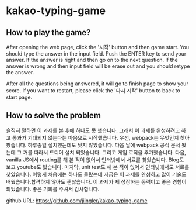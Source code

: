 # kakao-typing-game

## How to play the game?

After opening the web page, click the '시작' button and then game start.
You should type the answer in the input field.
Push the ENTER key to send your answer.
If the answer is right and then go on to the next question.
If the answer is wrong and then input field will be erase out and you should retype the answer.

After all the questions being answered, it will go to finish page to show your score.
If you want to restart, please click the '다시 시작' button to back to start page.

## How to solve the problem
솔직히 말하면 이 과제를 본 후에 하나도 못 했습니다. 그래서 이 과제를 완성하려고 하고 통과가 기대되지 않는다는 마음으로 시작했습니다. 
우선, webpack는 무엇인지 찾아봤습니다. 하루종일 설치했는데도 낫지 않았습니다. 다음 날에 webpack 공식 문서 봤는데 그 거를 따라서 드디어 설치 되었습니다. 그리고 게임 로직을 추가했습니다. 
다음, vanilla JS에서 routing를 해 본 적이 없어서 인터넷에서 서료를 찾았습니다. Blog도 보고 youtube도 봤습니다. 
마지막, unit test도 해 본 적이 없어서 인터넷에서도 서료를 찾았습니다. 
이렇게 처음에는 하나도 몰랐는데 지금은 이 과제를 완성하고 많이 기술도 배웠습니다.합격하지 않아도 괜찮습니다. 이 과제가 제 성장하는 동력이고 좋은 경험이 되었습니다. 좋은 기회를 주셔서 감사합니다.


github URL: https://github.com/jiingler/kakao-typing-game